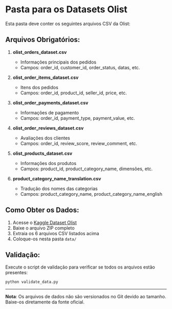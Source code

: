 # Pasta para os Datasets Olist

Esta pasta deve conter os seguintes arquivos CSV da Olist:

## Arquivos Obrigatórios:

1. **olist_orders_dataset.csv**
   - Informações principais dos pedidos
   - Campos: order_id, customer_id, order_status, datas, etc.

2. **olist_order_items_dataset.csv** 
   - Itens dos pedidos
   - Campos: order_id, product_id, seller_id, price, etc.

3. **olist_order_payments_dataset.csv**
   - Informações de pagamento
   - Campos: order_id, payment_type, payment_value, etc.

4. **olist_order_reviews_dataset.csv**
   - Avaliações dos clientes
   - Campos: order_id, review_score, review_comment, etc.

5. **olist_products_dataset.csv**
   - Informações dos produtos  
   - Campos: product_id, product_category_name, dimensões, etc.

6. **product_category_name_translation.csv**
   - Tradução dos nomes das categorias
   - Campos: product_category_name, product_category_name_english

## Como Obter os Dados:

1. Acesse o [Kaggle Dataset Olist](https://www.kaggle.com/olistbr/brazilian-ecommerce)
2. Baixe o arquivo ZIP completo
3. Extraia os 6 arquivos CSV listados acima
4. Coloque-os nesta pasta `data/`

## Validação:

Execute o script de validação para verificar se todos os arquivos estão presentes:
```bash
python validate_data.py
```

---
**Nota**: Os arquivos de dados não são versionados no Git devido ao tamanho. Baixe-os diretamente da fonte oficial.